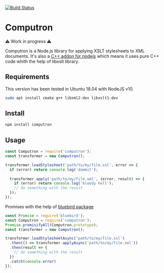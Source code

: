 [![Build Status](https://travis-ci.org/Inist-CNRS/computron.svg?branch=master)](https://travis-ci.org/Inist-CNRS/computron)

# Computron

:warning: Work in progress :warning:

Computron is a Node.js library for applying XSLT stylesheets to XML documents. It's also a [C++ addon for nodejs](https://nodejs.org/api/n-api.html) which means it uses pure C++ code whith the help of libxslt library.

## Requirements
This version has been tested in Ubuntu 18.04 with NodeJS v10.

```bash
sudo apt install cmake g++ libxml2-dev libxslt1-dev
```

## Install
```bash
npm install computron
```

## Usage 
```js
const Computron = require('computron');
const transformer = new Computron();

transformer.loadStylesheet('path/to/my/file.xsl', error => {
  if (error) return console.log('dammit');
  
  transformer.apply('path/to/my/file.xml', (error, result) => {
    if (error) return console.log('bloody hell');
    // do something with the result
  });
});
```

Promises with the help of [bluebird package](https://www.npmjs.com/package/bluebird)
```js
const Promise = require('bluebird');
const Computron = require('computron');
Promise.promisifyAll(Computron.prototype);
const transformer = new Computron();

transformer.loadStylesheetAsync('path/to/my/file.xsl')
  .then(() => transformer.applyAsync('path/to/my/file.xml'))
  .then(result => {
    // do something with the result
  })
  .catch(console.error)
});
```
